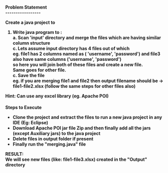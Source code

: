 <h4>
Problem Statement<br>
-----------------<br>

Create a java project to<br>

1. Write java program to :<br>
    a. Scan 'input' directory and merge the files which are having similar column structure <br>
    c. Lets assume input directory has 4 files out of which<br>
        eg. file1 has 2 columns named as ( 'username', 'password') and file3 also have same columns ('username', 'password')<br>
        so here you will join both of these files and create a new file. <br>
        Same goes for other file.<br>
    c. Save the file<br>
       eg. if you are merging file1 and file2 then output filename should be -> file1-file2.xlsx (follow the same steps for other files also)<br>

Hint: Can use any excel library (eg. Apache POI)<br>
</h4>
<h4>
    <b>Steps to Execute</b>
    <ul>
        <li>Clone the project and extract the files to run a new java project in any IDE (Eg: Eclipse)</li>
        <li>Download Apache POI jar file Zip and then finally add all the jars (except Auxiliary jars) to the java project</li>
        <li>Delete files in output folder if present</li>
        <li>Finally run the "merging.java" file</li></ul>
        <b>RESULT:</b><br>
    We will see new files (like: file1-file3.xlsx) created in the "Output" directory
</h4>

